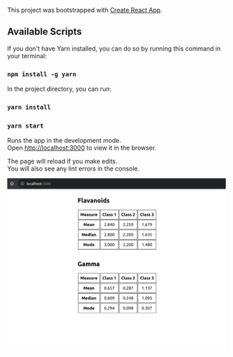 

This project was bootstrapped with [Create React App](https://github.com/facebook/create-react-app).

## Available Scripts

If you don't have Yarn installed, you can do so by running this command in your terminal:

### `npm install -g yarn`

In the project directory, you can run:

### `yarn install`

### `yarn start`

Runs the app in the development mode.\
Open [http://localhost:3000](http://localhost:3000) to view it in the browser.

The page will reload if you make edits.\
You will also see any lint errors in the console.

![screen shot](/tableSS.png)
